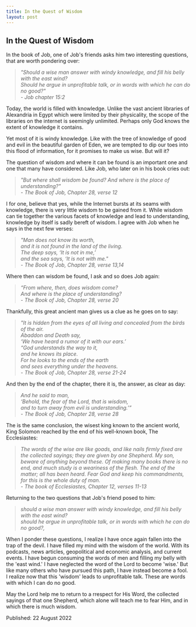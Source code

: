 ```yaml
---
title: In the Quest of Wisdom
layout: post
---
```



## In the Quest of Wisdom

In the book of Job, one of Job's friends asks him two interesting questions, that are worth pondering over:

>*"Should a wise man answer with windy knowledge, and fill his belly with the east wind?<br>
Should he argue in unprofitable talk, or in words with which he can do no good?"<br>- Job chapter 15:2*

Today, the world is filled with knowledge. Unlike the vast ancient libraries of Alexandria in Egypt which were limited by their physicality, the scope of the libraries on the internet is seemingly unlimited. Perhaps only God knows the extent of knowledge it contains. 

Yet most of it is windy knowledge. Like with the tree of knowledge of good and evil in the beautiful garden of Eden, we are tempted to dip our toes into this flood of information, for it promises to make us wise. But will it?

The question of wisdom and where it can be found is an important one and one that many have considered. Like Job, who later on in his book cries out:

>*"But where shall wisdom be found? And where is the place of understanding?"<br>- The Book of Job, Chapter 28, verse 12*

I for one, believe that yes, while the Internet bursts at its seams with knowledge, there is very little wisdom to be gained from it. While wisdom can tie together the various facets of knowledge and lead to understanding, knowledge by itself is sadly bereft of wisdom. I agree with Job when he says in the next few verses:

>*"Man does not know its worth,<br>
and it is not found in the land of the living.<br>
The deep says, ‘It is not in me,’<br>
and the sea says, ‘It is not with me."<br>- The Book of Job, Chapter 28, verse 13,14*

Where then can wisdom be found, I ask and so does Job again:

>*“From where, then, does wisdom come?<br>
And where is the place of understanding?<br>- The Book of Job, Chapter 28, verse 20*

Thankfully, this great ancient man gives us a clue as he goes on to say:

>*"It is hidden from the eyes of all living
and concealed from the birds of the air.<br>
Abaddon and Death say,<br>
‘We have heard a rumor of it with our ears.’<br>
“God understands the way to it,<br>
and he knows its place.<br>
For he looks to the ends of the earth<br>
and sees everything under the heavens.<br>- The Book of Job, Chapter 28, verse 21-24*

And then by the end of the chapter, there it is, the answer, as clear as day:

>*And he said to man,<br>
‘Behold, the fear of the Lord, that is wisdom,<br>
and to turn away from evil is understanding.’” <br>- The Book of Job, Chapter 28, verse 28*

The is the same conclusion, the wisest king known to the ancient world, King Solomon reached by the end of his well-known book, The Ecclesiastes:

>*The words of the wise are like goads, and like nails firmly fixed are the collected sayings; they are given by one Shepherd. My son, beware of anything beyond these. Of making many books there is no end, and much study is a weariness of the flesh. The end of the matter; all has been heard. Fear God and keep his commandments, for this is the whole duty of man.<br>- The book of Ecclesiastes, Chapter 12, verses 11-13*

Returning to the two questions that Job's friend posed to him: 

>*should a wise man answer with windy knowledge, and fill his belly with the east wind? <br>
should he argue in unprofitable talk, or in words with which he can do no good?,* 

When I ponder these questions, I realize I have once again fallen into the trap of the devil. I have filled my mind with the wisdom of the world. With its podcasts, news articles, geopolitical and economic analysis, and current events. I have begun consuming the words of men and filling my belly with the 'east wind.' I have neglected the word of the Lord to become 'wise.' But like many others who have pursued this path, I have instead become a fool. I realize now that this 'wisdom' leads to unprofitable talk. These are words with which I can do no good.

May the Lord help me to return to a rrespect for His Word, the collected sayings of that one Shepherd, which alone will teach me to fear Him, and in which there is much wisdom. 

Published: 22 August 2022


